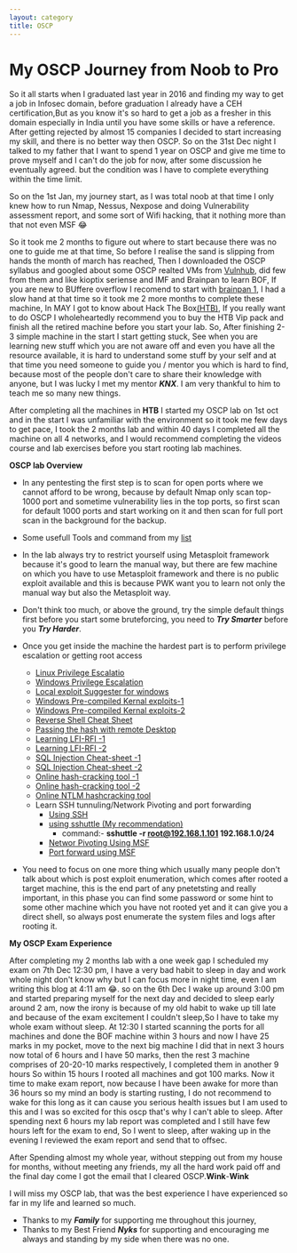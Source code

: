 ```yaml
---
layout: category
title: OSCP
---
```


<h1 Class="message">
  My OSCP Journey from Noob to Pro
</h1>

So it all starts when I graduated last year in 2016 and finding my way to get a job in Infosec domain, before graduation I already have a CEH certification,But as you know it's so hard to get a job as a fresher in this domain especially in India until you have some skills or have a reference. After getting rejected by almost 15 companies I decided to start increasing my skill, and there is no better way then OSCP. So on the 31st Dec night I talked to my father that I want to spend 1 year on OSCP and give me time to prove myself and I can't do the job for now, after some discussion he eventually agreed. but the condition was I have to complete everything within the time limit.

So on the 1st Jan, my journey start, as I was total noob at that time I only knew how to run Nmap, Nessus, Nexpose and doing Vulnerability assessment report, and some sort of Wifi hacking, that it nothing more than that not even MSF 😂

So it took me 2 months to figure out where to start because there was no one to guide me at that time, So before I realise the sand is slipping from hands the month of march has reached, Then I downloaded the OSCP syllabus and googled about some OSCP realted VMs from [Vulnhub](http://www.abatchy.com/2017/02/oscp-like-vulnhub-vms), did few from them and like kioptix seriense and IMF and Brainpan to learn BOF, If you are new to BUffere overflow I recomend to start with [brainpan 1](https://www.vulnhub.com/entry/brainpan-1,51/), I had a slow hand at that time so it took me 2 more months to complete these machine, In MAY I got to know about Hack The Box[(HTB)](https://www.hackthebox.eu), If you really want to do OSCP I wholeheartedly recommend you to buy the HTB Vip pack and finish all the retired machine before you start your lab. So, After finishing 2-3 simple machine in the start I start getting stuck, See when you are learning new stuff which you are not aware off and even you have all the resource available, it is hard to understand some stuff by your self and at that time you need someone to guide you / mentor you which is hard to find, because most of the people don't care to share their knowledge with anyone, but I was lucky I met my mentor _**KNX**_. I am very thankful to him to teach me so many new things.

After completing all the machines in **HTB** I started my OSCP lab on 1st oct and in the start I was unfamiliar with the environment so it took me few days to get pace, I took the 2 months lab and within 40 days I completed all the machine on all 4 networks, and I would recommend completing the videos course and lab exercises before you start rooting lab machines.

**OSCP lab Overview**
* In any pentesting the first step is to scan for open ports where we cannot afford to be wrong, because by default Nmap only scan top-1000 port and sometime vulnerability lies in the top ports, so first scan for default 1000 ports and start working on it and then scan for full port scan in the background for the backup.
* Some usefull Tools and command from my [list](https://teckk2.github.io/2017/12/12/OSCP-Tools-and-commands.html)
* In the lab always try to restrict yourself using Metasploit framework because it's good to learn the manual way, but there are few machine on which you have to use Metasploit framework and there is no public exploit available and this is because PWK want you to learn not only the manual way but also the Metasploit way.
* Don't think too much, or above the ground, try the simple default things first before you start some bruteforcing, you need to _**Try Smarter**_ before you _**Try Harder**_.

* Once you get inside the machine the hardest part is to perform privilege escalation or getting root access
  * [Linux Privilege Escalatio](https://blog.g0tmi1k.com/2011/08/basic-linux-privilege-escalation/)
  * [Windows Privilege Escalation](http://www.fuzzysecurity.com/tutorials/16.html)
  * [Local exploit Suggester for windows](https://pentestlab.blog/2017/04/24/windows-kernel-exploits/)
  * [Windows Pre-compiled Kernal exploits-1](https://github.com/abatchy17/WindowsExploits)
  * [Windows Pre-compiled Kernal exploits-2](https://github.com/SecWiki/windows-kernel-exploits)
  * [Reverse Shell Cheat Sheet](http://pentestmonkey.net/cheat-sheet/shells/reverse-shell-cheat-sheet)
  * [Passing the hash with remote Desktop](https://www.kali.org/penetration-testing/passing-hash-remote-desktop/)
  * [Learning LFI-RFI -1](https://www.hackersonlineclub.com/lfi-rfi/)
  * [Learning LFI-RFI -2](https://0xzoidberg.wordpress.com/category/security/lfi-rfi/)
  * [SQL Injection Cheat-sheet -1](http://resources.infosecinstitute.com/backdoor-sql-injection/)
  * [SQL Injection Cheat-sheet -2](http://resources.infosecinstitute.com/backdoor-sql-injection/)
  * [Online hash-cracking tool -1](https://crackstation.net)
  * [Online hash-cracking tool -2](https://hashkiller.co.uk)
  * [Online NTLM hashcracking tool](http://md5decrypt.net/en/Ntlm/)
  * Learn SSH tunnuling/Network Pivoting and port forwarding
    * [Using SSH](http://www.debianadmin.com/howto-use-ssh-local-and-remote-port-forwarding.html)
    * [using sshuttle (My recommendation)](http://blog.trackets.com/2014/05/17/ssh-tunnel-local-and-remote-port-forwarding-explained-with-examples.html)
      * command:- **sshuttle -r root@192.168.1.101 192.168.1.0/24** 
    * [Networ Pivoting Using MSF](https://www.offensive-security.com/metasploit-unleashed/Pivoting/)
    * [Port forward using MSF](https://www.offensive-security.com/metasploit-unleashed/Portfwd/)
* You need to focus on one more thing which usually many people don't talk about which is post exploit enumeration, which comes after rooted a target machine, this is the end part of any pnetetsting and really important, in this phase you can find some password or some hint to some other machine which you have not rooted yet and it can give you a direct shell, so always post enumerate the system files and logs after rooting it.

**My OSCP Exam Experience**

After completing my 2 months lab with a one week gap I scheduled my exam on 7th Dec 12:30 pm, I have a very bad habit to sleep in day and work whole night don't know why but I can focus more in night time, even I am writing this blog at 4:11 am 😂.
so on the 6th Dec I wake up around 3:00 pm and started preparing myself for the next day and decided to sleep early around 2 am, now the irony is because of my old habit to wake up till late and because of the exam excitement I couldn't sleep,So I have to take my whole exam without sleep. At 12:30 I started scanning the ports for all machines and done the BOF machine within 3 hours and now I have 25 marks in my pocket, move to the next big machine I did that in next 3 hours now total of 6 hours and I have 50 marks, then the rest 3 machine comprises of 20-20-10 marks respectively, I completed them in another 9 hours So within 15 hours I rooted all machines and got 100 marks. Now it time to make exam report, now because I have been awake for more than 36 hours so my mind an body is starting rusting, I do not recommend to wake for this long as it can cause you serious health issues but I am used to this and I was so excited for this oscp that's why I can't able to sleep. After spending next 6 hours my lab report was completed and I still have few hours left for the exam to end, So I went to sleep, after waking up in the evening I reviewed the exam report and send that to offsec.

After Spending almost my whole year, without stepping out from my house for months, without meeting any friends, my all the hard work paid off and the final day come I got the email that I cleared OSCP.**Wink**-**Wink**

I will miss my OSCP lab, that was the best experience I have experienced so far in my life and learned so much.

* Thanks to my _**Family**_ for supporting me throughout this journey,
* Thanks to my Best Friend _**Nyks**_ for supporting and encouraging me always and standing by my side when there was no one.

